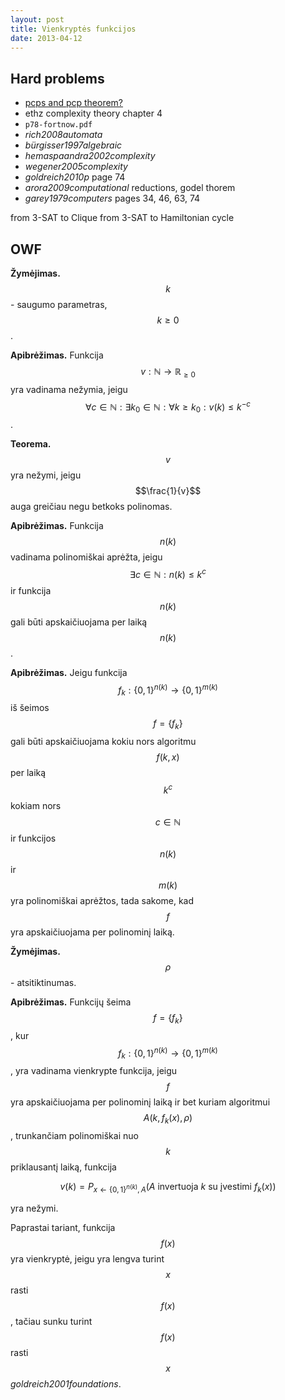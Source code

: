 ```yaml
---
layout: post
title: Vienkryptės funkcijos
date: 2013-04-12
---
```

## Hard problems

* [pcps and pcp theorem?](http://stackoverflow.com/questions/742806/pcp-theorem)
* ethz complexity theory chapter 4
* `p78-fortnow.pdf`
* *rich2008automata*
* *bürgisser1997algebraic*
* *hemaspaandra2002complexity*
* *wegener2005complexity*
* *goldreich2010p* page 74
* *arora2009computational* reductions, godel thorem
* *garey1979computers* pages 34, 46, 63, 74

from 3-SAT to Clique
from 3-SAT to Hamiltonian cycle

## OWF

**Žymėjimas.** $$k$$ - saugumo parametras, $$k \geq 0$$.

**Apibrėžimas.** Funkcija $$v: \mathbb{N} \rightarrow \mathbb{R}_{\geq 0}$$ yra vadinama nežymia, jeigu $$\forall c \in \mathbb{N}: \exists k_0 \in \mathbb{N}: \forall k \geq k_0: v(k) \leq k^{-c}$$.

**Teorema.** $$v$$ yra nežymi, jeigu $$\frac{1}{v}$$ auga greičiau negu betkoks polinomas.

**Apibrėžimas.** Funkcija $$n(k)$$ vadinama polinomiškai aprėžta, jeigu $$\exists c \in \mathbb{N}: n(k) \leq k^c$$ ir funkcija $$n(k)$$ gali būti apskaičiuojama per laiką $$n(k)$$.

**Apibrėžimas.** Jeigu funkcija $$f_k: \{0,1\}^{n(k)} \rightarrow \{0,1\}^{m(k)}$$ iš šeimos $$f=\{f_k\}$$ gali būti apskaičiuojama kokiu nors algoritmu $$f(k,x)$$ per laiką $$k^c$$ kokiam nors $$c \in \mathbb{N}$$ ir funkcijos $$n(k)$$ ir $$m(k)$$ yra polinomiškai aprėžtos, tada sakome, kad $$f$$ yra apskaičiuojama per polinominį laiką.

**Žymėjimas.** $$\rho$$ - atsitiktinumas.

**Apibrėžimas.** Funkcijų šeima $$f=\{f_k\}$$,
kur $$f_k: \{0,1\}^{n(k)} \rightarrow \{0,1\}^{m(k)}$$,
yra vadinama vienkrypte funkcija,
jeigu $$f$$ yra apskaičiuojama per polinominį laiką ir bet kuriam algoritmui $$A(k, f_k(x), \rho)$$, trunkančiam polinomiškai nuo $$k$$ priklausantį laiką, funkcija

$$\begin{equation}v(k) = P_{x \leftarrow \{0,1\}^{n(k)}, A}(\text{$A$ invertuoja $k$ su įvestimi $f_k(x)$})\end{equation}$$

yra nežymi.

Paprastai tariant, funkcija $$f(x)$$ yra vienkryptė, jeigu yra lengva turint $$x$$ rasti $$f(x)$$, tačiau sunku turint $$f(x)$$ rasti $$x$$ *goldreich2001foundations*.
